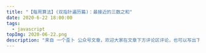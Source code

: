 ```yaml
---
title: "【每周算法】(双指针遍历篇)：最接近的三数之和"
date: 2020-6-22 18:00:00
tags:
  - javascript
topImg: 2020-06-22.png
description: "来自 一个歪卜 公众号文章，欢迎大家在文章下方评论区评论，也可以写出下周题目的解题思路哦～"
---
```

